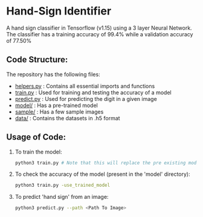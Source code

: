 # Hand-Sign Identifier

A hand sign classifier in Tensorflow (v1.15) using a 3 layer Neural Network. The classifier has a training accuracy of 99.4% while a validation accuracy of 77.50% 

## Code Structure:

The repository has the following files:

- [helpers.py](https://github.com/nirajmahajan/Hand-Sign-Recognition/blob/master/helpers.py) : Contains all essential imports and functions
- [train.py](https://github.com/nirajmahajan/Hand-Sign-Recognition/blob/master/train.py) : Used for training and testing the accuracy of a model
- [predict.py](https://github.com/nirajmahajan/Hand-Sign-Recognition/blob/master/predict.py) : Used for predicting the digit in a given image
- [model/](https://github.com/nirajmahajan/Hand-Sign-Recognition/tree/master/model) : Has a pre-trained model
- [sample/](https://github.com/nirajmahajan/Hand-Sign-Recognition/tree/master/sample) : Has a few sample images
- [data/](https://github.com/nirajmahajan/Hand-Sign-Recognition/tree/master/data) : Contains the datasets in .h5 format

## Usage of Code:

1. To train the model:

   ```bash
   python3 train.py # Note that this will replace the pre existing model
   ```

2. To check the accuracy of the model (present in the 'model' directory):

   ```bash
   python3 train.py -use_trained_model
   ```

3. To predict 'hand sign' from an image:

   ```bash
   python3 predict.py --path <Path To Image>
   ```

